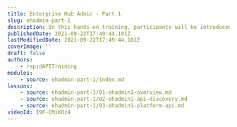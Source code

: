 ```yaml
---
title: Enterprise Hub Admin - Part 1
slug: ehadmin-part-1
description: In this hands-on training, participants will be introduced to RapidAPI Enterprise Hub concepts and administration tasks. All topics will be reinforced with administration-focussed labs.
publishedDate: 2021-09-22T17:49:44.101Z
lastModifiedDate: 2021-09-22T17:49:44.101Z
coverImage: ''
draft: false
authors:
    - rapidAPITraining
modules:
    - source: ehadmin-part-1/index.md
lessons:
    - source: ehadmin-part-1/01-ehadmin1-overview.md
    - source: ehadmin-part-1/02-ehadmin1-api-discovery.md
    - source: ehadmin-part-1/03-ehadmin1-platform-api.md
videoId: I9F-CMiKOz4
---
```

